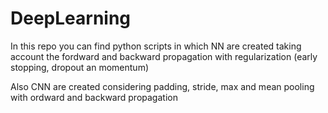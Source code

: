 # DeepLearning

 In this repo you can find python scripts in which NN are created taking account the fordward and backward propagation with regularization (early stopping, dropout an momentum)

  Also CNN are created considering padding, stride, max and mean pooling with ordward and backward propagation
